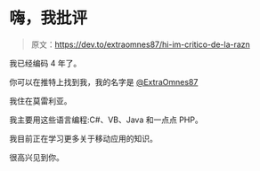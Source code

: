 # 嗨，我批评

> 原文：<https://dev.to/extraomnes87/hi-im-critico-de-la-razn>

我已经编码 4 年了。

你可以在推特上找到我，我的名字是 [@ExtraOmnes87](https://twitter.com/ExtraOmnes87)

我住在莫雷利亚。

我主要用这些语言编程:C#、VB、Java 和一点点 PHP。

我目前正在学习更多关于移动应用的知识。

很高兴见到你。